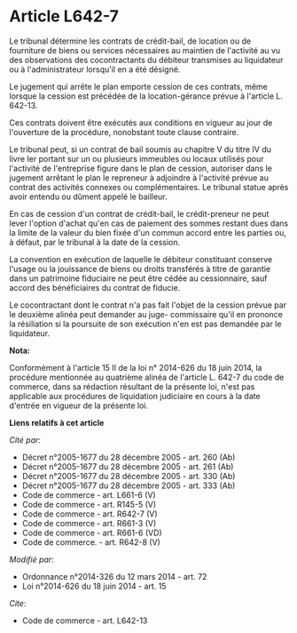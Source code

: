# Article L642-7

Le tribunal détermine les contrats de crédit-bail, de location ou de fourniture de biens ou services nécessaires au maintien
de l'activité au vu des observations des cocontractants du débiteur transmises au liquidateur ou à l'administrateur lorsqu'il
en a été désigné. 

Le jugement qui arrête le plan emporte cession de ces contrats, même lorsque la cession est précédée de la location-gérance
prévue à l'article L. 642-13. 

Ces contrats doivent être exécutés aux conditions en vigueur au jour de l'ouverture de la procédure, nonobstant toute clause
contraire. 

Le tribunal peut, si un contrat de bail soumis au chapitre V du titre IV du livre Ier portant sur un ou plusieurs immeubles
ou locaux utilisés pour l'activité de l'entreprise figure dans le plan de cession, autoriser dans le jugement arrêtant le
plan le repreneur à adjoindre à l'activité prévue au contrat des activités connexes ou complémentaires. Le tribunal statue
après avoir entendu ou dûment appelé le bailleur.

En cas de cession d'un contrat de crédit-bail, le crédit-preneur ne peut lever l'option d'achat qu'en cas de paiement des
sommes restant dues dans la limite de la valeur du bien fixée d'un commun accord entre les parties ou, à défaut, par le
tribunal à la date de la cession. 

La convention en exécution de laquelle le débiteur constituant conserve l'usage ou la jouissance de biens ou droits
transférés à titre de garantie dans un patrimoine fiduciaire ne peut être cédée au cessionnaire, sauf accord des
bénéficiaires du contrat de fiducie.

Le cocontractant dont le contrat n'a pas fait l'objet de la cession prévue par le deuxième alinéa peut demander au juge-
commissaire qu'il en prononce la résiliation si la poursuite de son exécution n'en est pas demandée par le liquidateur.

**Nota:**

Conformément à l'article 15 II de la loi n° 2014-626 du 18 juin 2014, la procédure mentionnée au quatrième alinéa de
l'article L. 642-7 du code de commerce, dans sa rédaction résultant de la présente loi, n'est pas applicable aux procédures
de liquidation judiciaire en cours à la date d'entrée en vigueur de la présente loi.

**Liens relatifs à cet article**

_Cité par_:

  - Décret n°2005-1677 du 28 décembre 2005 - art. 260 (Ab)
  - Décret n°2005-1677 du 28 décembre 2005 - art. 261 (Ab)
  - Décret n°2005-1677 du 28 décembre 2005 - art. 330 (Ab)
  - Décret n°2005-1677 du 28 décembre 2005 - art. 333 (Ab)
  - Code de commerce - art. L661-6 (V)
  - Code de commerce - art. R145-5 (V)
  - Code de commerce - art. R642-7 (V)
  - Code de commerce - art. R661-3 (V)
  - Code de commerce - art. R661-6 (VD)
  - Code de commerce. - art. R642-8 (V)

_Modifié par_:

  - Ordonnance n°2014-326 du 12 mars 2014 - art. 72
  - Loi n°2014-626 du 18 juin 2014 - art. 15

_Cite_:

  - Code de commerce - art. L642-13

